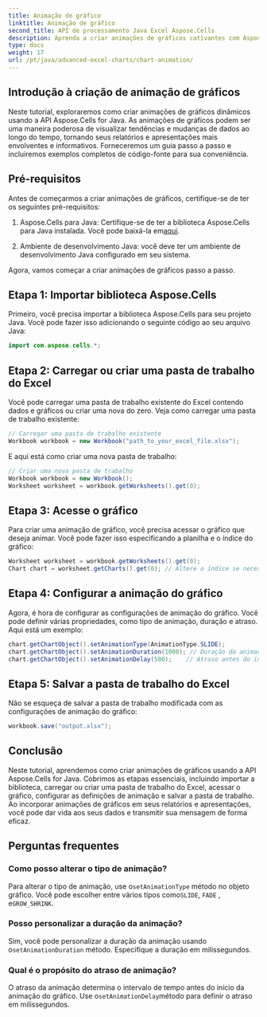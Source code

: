 ```yaml
---
title: Animação de gráfico
linktitle: Animação de gráfico
second_title: API de processamento Java Excel Aspose.Cells
description: Aprenda a criar animações de gráficos cativantes com Aspose.Cells para Java. Guia passo a passo e código-fonte inclusos para visualização dinâmica de dados.
type: docs
weight: 17
url: /pt/java/advanced-excel-charts/chart-animation/
---
```


## Introdução à criação de animação de gráficos

Neste tutorial, exploraremos como criar animações de gráficos dinâmicos usando a API Aspose.Cells for Java. As animações de gráficos podem ser uma maneira poderosa de visualizar tendências e mudanças de dados ao longo do tempo, tornando seus relatórios e apresentações mais envolventes e informativos. Forneceremos um guia passo a passo e incluiremos exemplos completos de código-fonte para sua conveniência.

## Pré-requisitos

Antes de começarmos a criar animações de gráficos, certifique-se de ter os seguintes pré-requisitos:

1.  Aspose.Cells para Java: Certifique-se de ter a biblioteca Aspose.Cells para Java instalada. Você pode baixá-la em[aqui](https://releases.aspose.com/cells/java/).

2. Ambiente de desenvolvimento Java: você deve ter um ambiente de desenvolvimento Java configurado em seu sistema.

Agora, vamos começar a criar animações de gráficos passo a passo.

## Etapa 1: Importar biblioteca Aspose.Cells

Primeiro, você precisa importar a biblioteca Aspose.Cells para seu projeto Java. Você pode fazer isso adicionando o seguinte código ao seu arquivo Java:

```java
import com.aspose.cells.*;
```

## Etapa 2: Carregar ou criar uma pasta de trabalho do Excel

Você pode carregar uma pasta de trabalho existente do Excel contendo dados e gráficos ou criar uma nova do zero. Veja como carregar uma pasta de trabalho existente:

```java
// Carregar uma pasta de trabalho existente
Workbook workbook = new Workbook("path_to_your_excel_file.xlsx");
```

E aqui está como criar uma nova pasta de trabalho:

```java
// Criar uma nova pasta de trabalho
Workbook workbook = new Workbook();
Worksheet worksheet = workbook.getWorksheets().get(0);
```

## Etapa 3: Acesse o gráfico

Para criar uma animação de gráfico, você precisa acessar o gráfico que deseja animar. Você pode fazer isso especificando a planilha e o índice do gráfico:

```java
Worksheet worksheet = workbook.getWorksheets().get(0);
Chart chart = worksheet.getCharts().get(0); // Altere o índice se necessário
```

## Etapa 4: Configurar a animação do gráfico

Agora, é hora de configurar as configurações de animação do gráfico. Você pode definir várias propriedades, como tipo de animação, duração e atraso. Aqui está um exemplo:

```java
chart.getChartObject().setAnimationType(AnimationType.SLIDE);
chart.getChartObject().setAnimationDuration(1000); // Duração da animação em milissegundos
chart.getChartObject().setAnimationDelay(500);    // Atraso antes do início da animação (milissegundos)
```

## Etapa 5: Salvar a pasta de trabalho do Excel

Não se esqueça de salvar a pasta de trabalho modificada com as configurações de animação do gráfico:

```java
workbook.save("output.xlsx");
```

## Conclusão

Neste tutorial, aprendemos como criar animações de gráficos usando a API Aspose.Cells for Java. Cobrimos as etapas essenciais, incluindo importar a biblioteca, carregar ou criar uma pasta de trabalho do Excel, acessar o gráfico, configurar as definições de animação e salvar a pasta de trabalho. Ao incorporar animações de gráficos em seus relatórios e apresentações, você pode dar vida aos seus dados e transmitir sua mensagem de forma eficaz.

## Perguntas frequentes

### Como posso alterar o tipo de animação?

 Para alterar o tipo de animação, use o`setAnimationType` método no objeto gráfico. Você pode escolher entre vários tipos como`SLIDE`, `FADE` , e`GROW_SHRINK`.

### Posso personalizar a duração da animação?

 Sim, você pode personalizar a duração da animação usando o`setAnimationDuration` método. Especifique a duração em milissegundos.

### Qual é o propósito do atraso de animação?

 O atraso da animação determina o intervalo de tempo antes do início da animação do gráfico. Use o`setAnimationDelay`método para definir o atraso em milissegundos.